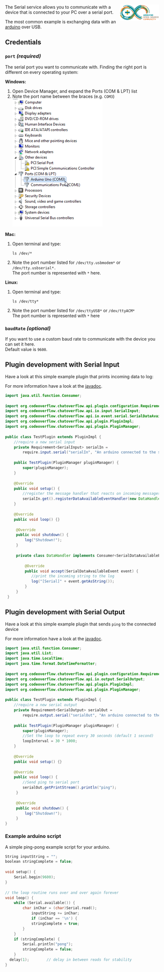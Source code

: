 <p><img align="right" width="128" height="54" src="/docs/img/services/serial-arduino-logo.png"></p>

The Serial service allows you to communicate with a device that is connected to your PC over a serial port.  

The most common example is exchanging data with an [arduino](https://www.arduino.cc/) over USB.

## Credentials

### `port` _(required)_ 

The serial port you want to communicate with. Finding the right port is different on every operating system:  

**Windows:**
1. Open Device Manager, and expand the Ports (COM & LPT) list  
2. Note the port name between the braces (e.g. `COM3`)  
  ![](/docs/img/services/serial-ports.png/)

**Mac:**  
1. Open terminal and type: 
   ```shell
   ls /dev/*
   ```  
2. Note the port number listed for `/dev/tty.usbmodem*` or `/dev/tty.usbserial*.`  
   The port number is represented with `*` here.  

**Linux:**  
1. Open terminal and type: 
   ```shell
   ls /dev/tty*
   ``` 
2. Note the port number listed for `/dev/ttyUSB*` or `/dev/ttyACM*`  
   The port number is represented with `*` here

### `baudRate` _(optional)_

If you want to use a custom baud rate to communicate with the device you can set it here.  
Default value is `9600`.


## Plugin development with Serial Input
Have a look at this simple example plugin that prints incoming data to log:

For more information have a look at the [javadoc](http://docs.codeoverflow.org/chatoverflow-api/org/codeoverflow/chatoverflow/api/io/input/SerialInput.html).

```java tab=
import java.util.function.Consumer;

import org.codeoverflow.chatoverflow.api.plugin.configuration.Requirement;
import org.codeoverflow.chatoverflow.api.io.input.SerialInput;
import org.codeoverflow.chatoverflow.api.io.event.serial.SerialDataAvailableEvent;
import org.codeoverflow.chatoverflow.api.plugin.PluginImpl;
import org.codeoverflow.chatoverflow.api.plugin.PluginManager;

public class TestPlugin extends PluginImpl {
    //require a new serial input
    private Requirement<SerialInput> serialIn = 
        require.input.serial("serialIn", "An arduino connected to the serial port", false);
    
    public TestPlugin(PluginManager pluginManager) {
        super(pluginManager);
    }
    
    @Override
    public void setup() {
        //register the message handler that reacts on incoming messages
        serialIn.get().registerDataAvailableEventHandler(new DataHandler());
    }
    
    @Override
    public void loop() {}
     
     @Override 
     public void shutdown() {
         log("Shutdown!");
     }
     
     private class DataHandler implements Consumer<SerialDataAvailableEvent> {
         
         @Override
         public void accept(SerialDataAvailableEvent event) {
            //print the incoming string to the log
            log("[Serial]" + event.getAsString());
         }
     }
 }
```

## Plugin development with Serial Output
Have a look at this simple example plugin that sends `ping` to the connected device

For more information have a look at the [javadoc](http://docs.codeoverflow.org/chatoverflow-api/org/codeoverflow/chatoverflow/api/io/output/SerialOutput.html).

```java
import java.util.function.Consumer;
import java.util.List;
import java.time.LocalTime;
import java.time.format.DateTimeFormatter;

import org.codeoverflow.chatoverflow.api.plugin.configuration.Requirement;
import org.codeoverflow.chatoverflow.api.io.output.SerialOutput;
import org.codeoverflow.chatoverflow.api.plugin.PluginImpl;
import org.codeoverflow.chatoverflow.api.plugin.PluginManager;

public class TestPlugin extends PluginImpl {
    //require a new serial output
    private Requirement<SerialOutput> serialOut = 
        require.output.serial("serialOut", "An arduino connected to the serial port", false);
    
    public TestPlugin(PluginManager pluginManager) {
        super(pluginManager);
        //Set the loop to repeat every 30 seconds (default 1 second)
        loopInterval = 30 * 1000;
    }
    
    @Override
    public void setup() {}
    
    @Override
    public void loop() {
        //Send ping to serial port
        serialOut.getPrintStream().println("ping");
     }
     
     @Override 
     public void shutdown() {
         log("Shutdown!");
     }
}
```

### Example arduino script

A simple ping-pong example script for your arduino.
```cpp
String inputString = "";     
boolean stringComplete = false; 

void setup() {
    Serial.begin(9600);
}

// the loop routine runs over and over again forever
void loop() {
    while (Serial.available()) {
        char inChar = (char)Serial.read();
            inputString += inChar;
            if (inChar == '\n') {
            stringComplete = true;
        }
    }
    if (stringComplete) {
        Serial.println("pong");
        stringComplete = false;
    }
  delay(1);        // delay in between reads for stability
}
```
